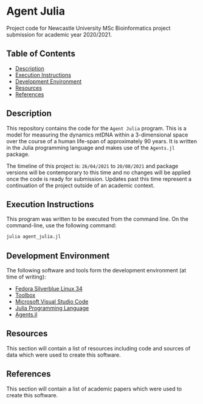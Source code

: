 # Agent Julia

Project code for Newcastle University MSc Bioinformatics project
submission for academic year 2020/2021.

## Table of Contents

- [Description](#description)
- [Execution Instructions](#execution-instructions)
- [Development Environment](#development-environment)
- [Resources](#resources)
- [References](#references)

## Description

This repository contains the code for the `Agent Julia` program. This is
a model for measuring the dynamics mtDNA within a 3-dimensional space
over the course of a human life-span of approximately 90 years. It is
written in the Julia programming language and makes use of the
`Agents.jl` package.

The timeline of this project is: `26/04/2021` to `20/08/2021` and
package versions will be contemporary to this time and no changes will
be applied once the code is ready for submission. Updates past this
time represent a continuation of the project outside of an academic
context.

## Execution Instructions

This program was written to be executed from the command line. On the
command-line, use the following command:

```bash
julia agent_julia.jl
```

## Development Environment

The following software and tools form the development environment (at
time of writing):

- [Fedora Silverblue Linux 34](https://silverblue.fedoraproject.org/)
- [Toolbox](https://github.com/containers/toolbox)
- [Microsoft Visual Studio Code](https://code.visualstudio.com/)
- [Julia Programming Language](https://julialang.org/)
- [Agents.jl](https://juliadynamics.github.io/Agents.jl/stable/)

## Resources

This section will contain a list of resources including code and
sources of data which were used to create this software.

## References

This section will contain a list of academic papers which were used to
create this software.
